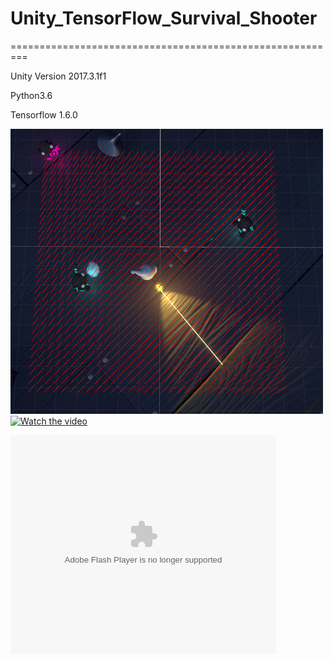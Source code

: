 # Unity_TensorFlow_Survival_Shooter
=========================================================

Unity Version 2017.3.1f1

Python3.6

Tensorflow 1.6.0

![Alt text](./Image/Image1.png)
[![Watch the video](http://img.youtube.com/vi/Dg6k8A0EFG0/0.jpg)](https://youtu.be/Dg6k8A0EFG0)

<object width="425" height="350">
  <param name="movie" value="https://youtu.be/Dg6k8A0EFG0" />
  <param name="wmode" value="transparent" />
  <embed src="https://youtu.be/Dg6k8A0EFG0"
         type="application/x-shockwave-flash"
         wmode="transparent" width="425" height="350" />
</object>
